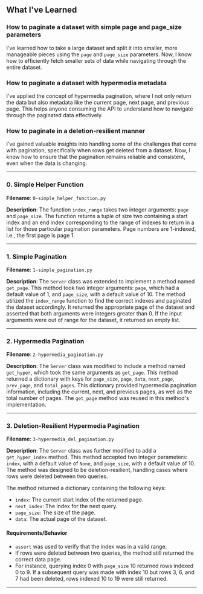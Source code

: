 ## What I've Learned

### How to paginate a dataset with simple page and page_size parameters
I've learned how to take a large dataset and split it into smaller, more manageable pieces using the `page` and `page_size` parameters. Now, I know how to efficiently fetch smaller sets of data while navigating through the entire dataset.

### How to paginate a dataset with hypermedia metadata
I've applied the concept of hypermedia pagination, where I not only return the data but also metadata like the current page, next page, and previous page. This helps anyone consuming the API to understand how to navigate through the paginated data effectively.

### How to paginate in a deletion-resilient manner
I've gained valuable insights into handling some of the challenges that come with pagination, specifically when rows get deleted from a dataset. Now, I know how to ensure that the pagination remains reliable and consistent, even when the data is changing.

---

### 0. Simple Helper Function
**Filename**: `0-simple_helper_function.py`

**Description**: 
The function `index_range` takes two integer arguments: `page` and `page_size`. The function returns a tuple of size two containing a start index and an end index corresponding to the range of indexes to return in a list for those particular pagination parameters. Page numbers are 1-indexed, i.e., the first page is page 1.

---

### 1. Simple Pagination
**Filename**: `1-simple_pagination.py`

**Description**:
The `Server` class was extended to implement a method named `get_page`. This method took two integer arguments: `page`, which had a default value of 1, and `page_size`, with a default value of 10. The method utilized the `index_range` function to find the correct indexes and paginated the dataset accordingly. It returned the appropriate page of the dataset and asserted that both arguments were integers greater than 0. If the input arguments were out of range for the dataset, it returned an empty list.

---

### 2. Hypermedia Pagination
**Filename**: `2-hypermedia_pagination.py`

**Description**:
The `Server` class was modified to include a method named `get_hyper`, which took the same arguments as `get_page`. This method returned a dictionary with keys for `page_size`, `page`, `data`, `next_page`, `prev_page`, and `total_pages`. This dictionary provided hypermedia pagination information, including the current, next, and previous pages, as well as the total number of pages. The `get_page` method was reused in this method's implementation.

---

### 3. Deletion-Resilient Hypermedia Pagination
**Filename**: `3-hypermedia_del_pagination.py`

**Description**:
The `Server` class was further modified to add a `get_hyper_index` method. This method accepted two integer parameters: `index`, with a default value of `None`, and `page_size`, with a default value of 10. The method was designed to be deletion-resilient, handling cases where rows were deleted between two queries. 

The method returned a dictionary containing the following keys:
- `index`: The current start index of the returned page.
- `next_index`: The index for the next query.
- `page_size`: The size of the page.
- `data`: The actual page of the dataset.

#### Requirements/Behavior
- `assert` was used to verify that the index was in a valid range.
- If rows were deleted between two queries, the method still returned the correct data page.
- For instance, querying index 0 with `page_size` 10 returned rows indexed 0 to 9. If a subsequent query was made with index 10 but rows 3, 6, and 7 had been deleted, rows indexed 10 to 19 were still returned.

---

